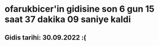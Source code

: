 # ofarukbicer'in gidisine son 6 gun 15 saat 37 dakika 09 saniye kaldi

## Gidis tarihi: 30.09.2022 :(